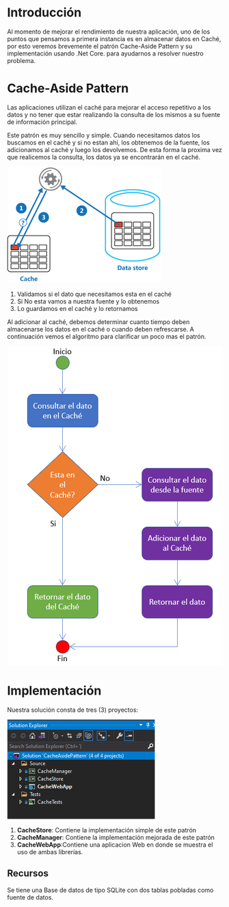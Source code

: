 # Introducción
Al momento de mejorar el rendimiento de nuestra aplicación, uno de los puntos que pensamos a primera instancia es en almacenar datos en Caché, por esto veremos brevemente el patrón Cache-Aside Pattern y su implementación usando .Net Core. para ayudarnos a resolver nuestro problema.


# Cache-Aside Pattern
Las aplicaciones utilizan el caché para mejorar el acceso repetitivo a los datos y no tener que estar realizando la consulta de los mismos a su fuente de información principal.

Este patrón es muy sencillo y simple. Cuando necesitamos datos los buscamos en el caché y si no estan ahí, los obtenemos de la fuente, los adicionamos al caché y luego los devolvemos. De esta forma la proxima vez que realicemos la consulta, los datos ya se encontrarán en el caché. 

![](https://github.com/Jucer74/CacheManager/blob/main/Images/cache-aside-diagram.png)

1. Validamos si el dato que necesitamos esta en el caché
2. Si No esta vamos a nuestra fuente y lo obtenemos
3. Lo guardamos en el caché y lo retornamos

Al adicionar al caché, debemos determinar cuanto tiempo deben almacenarse los datos en el caché o cuando deben refrescarse. A continuación vemos el algoritmo para clarificar un poco mas el patrón.

![](https://github.com/Jucer74/CacheManager/blob/main/Images/Cache-Aside-Pattern-Algorithm.png)

# Implementación
Nuestra solución consta de tres (3) proyectos:

![](https://github.com/Jucer74/CacheManager/blob/main/Images/Cache-Aside-Pattern-Solution.png)

1. **CacheStore**: Contiene la implementación simple de este patrón
2. **CacheManager**: Contiene la implementación mejorada de este patrón
3. **CacheWebApp**:Contiene una aplicacion Web en donde se muestra el uso de ambas librerías.

## Recursos
Se tiene una Base de datos de tipo SQLite con dos tablas pobladas como fuente de datos.




  
